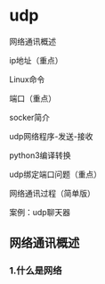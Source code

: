 # udp



网络通讯概述

ip地址（重点）

Linux命令

端口（重点）

socker简介

udp网络程序-发送-接收

python3编译转换

udp绑定端口问题（重点）

网络通讯过程（简单版）

案例：udp聊天器



## 网络通讯概述



### 1.什么是网络




